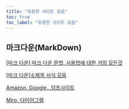 ```yaml
---
title: "유용한 사이트 모음"
toc: true
toc_label: "유용한 사이트 모음"
---
```


## 마크다운(MarkDown)

[[마크 다운] 마크 다운 문법, 사용법에 대한 거의 모든것](https://ingu627.github.io/md/markdown_grammar/)

[[마크 다운]소제목 서식 모음](https://galam.tistory.com/entry/%ED%8B%B0%EC%8A%A4%ED%86%A0%EB%A6%AC-%EC%86%8C%EC%A0%9C%EB%AA%A9-%EA%BE%B8%EB%AF%B8%EA%B8%B0)

[Amazon, Google...덤프사이트](https://www.examtopics.com/)

[Miro, 다이어그램](https://miro.com/ko/)